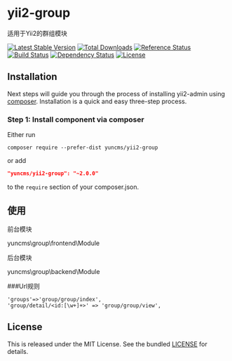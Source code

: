# yii2-group
适用于Yii2的群组模块

[![Latest Stable Version](https://poser.pugx.org/yuncms/yii2-group/v/stable.png)](https://packagist.org/packages/yuncms/yii2-group)
[![Total Downloads](https://poser.pugx.org/yuncms/yii2-article/downloads.png)](https://packagist.org/packages/yuncms/yii2-group)
[![Reference Status](https://www.versioneye.com/php/yuncms:yii2-group/reference_badge.svg)](https://www.versioneye.com/php/yuncms:yii2-group/references)
[![Build Status](https://img.shields.io/travis/yiisoft/yii2-group.svg)](http://travis-ci.org/yuncms/yii2-group)
[![Dependency Status](https://www.versioneye.com/php/yuncms:yii2-group/dev-master/badge.png)](https://www.versioneye.com/php/yuncms:yii2-group/dev-master)
[![License](https://poser.pugx.org/yuncms/yii2-group/license.svg)](https://packagist.org/packages/yuncms/yii2-group)


Installation
------------

Next steps will guide you through the process of installing yii2-admin using [composer](http://getcomposer.org/download/). Installation is a quick and easy three-step process.

### Step 1: Install component via composer

Either run

```
composer require --prefer-dist yuncms/yii2-group
```

or add

```json
"yuncms/yii2-group": "~2.0.0"
```

to the `require` section of your composer.json.

## 使用

前台模块

yuncms\group\frontend\Module

后台模块

yuncms\group\backend\Module

###Url规则
````
'groups'=>'group/group/index',
'group/detail/<id:[\w+]+>' => 'group/group/view',
````



## License

This is released under the MIT License. See the bundled [LICENSE](LICENSE)
for details.